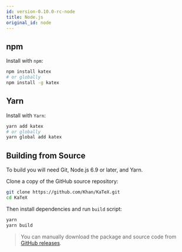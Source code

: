 ```yaml
---
id: version-0.10.0-rc-node
title: Node.js
original_id: node
---
```

## npm
Install with `npm`:

```bash
npm install katex
# or globally
npm install -g katex
```

## Yarn
Install with `Yarn`:

```bash
yarn add katex
# or globally
yarn global add katex
```

## Building from Source

To build you will need Git, Node.js 6.9 or later, and Yarn.

Clone a copy of the GitHub source repository:
```bash
git clone https://github.com/Khan/KaTeX.git
cd KaTeX
```

Then install dependencies and run `build` script:
```bash
yarn
yarn build
```

> You can manually download the package and source code from
[GitHub releases](https://github.com/Khan/KaTeX/releases).
